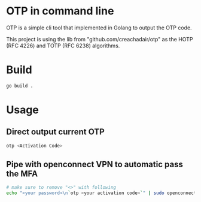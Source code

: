 # OTP in command line

OTP is a simple cli tool that implemented in Golang to output the OTP code.

This project is using the lib from "github.com/creachadair/otp" as the HOTP (RFC 4226) and TOTP (RFC 6238) algorithms.

# Build

```bash
go build .
```

# Usage

## Direct output current OTP
```bash
otp <Activation Code>
```

## Pipe with openconnect VPN to automatic pass the MFA
```bash
# make sure to remove "<>" with following
echo "<your password>\n`otp <your activation code>`" | sudo openconnect -u <your username> https://<your vpn url with port> --passwd-on-stdin
```